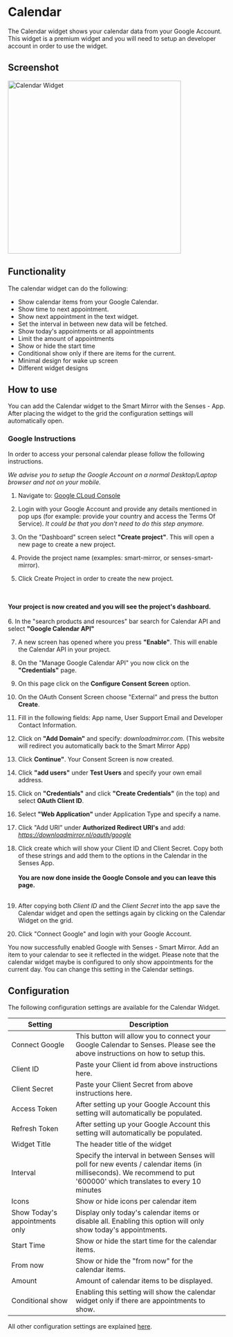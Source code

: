 # Calendar

The Calendar widget shows your calendar data from your Google Account. This widget is a premium widget and you will need to setup an developer account in order to use the widget.

## Screenshot

<div class="image-wrapper">
  <img class="widget-image" src="/images/widgets/calendar.png" alt="Calendar Widget" width="400"/>
</div>  

## Functionality

The calendar widget can do the following: 

- Show calendar items from your Google Calendar.
- Show time to next appointment.
- Show next appointment in the text widget.
- Set the interval in between new data will be fetched. 
- Show today's appointments or all appointments
- Limit the amount of appointments
- Show or hide the start time
- Conditional show only if there are items for the current.
- Minimal design for wake up screen
- Different widget designs

## How to use

You can add the Calendar widget to the Smart Mirror with the Senses - App. After placing the widget to the grid the configuration settings will automatically open.

### Google Instructions

In order to access your personal calendar please follow the following instructions. 

<em>We advise you to setup the Google Account on a normal Desktop/Laptop browser and not on your mobile.</em>

1. Navigate to: [Google CLoud Console](https://console.cloud.google.com/)

2. Login with your Google Account and provide any details mentioned in pop ups (for example: provide your country and access the Terms Of Service). <em>It could be that you don't need to do this step anymore.</em>

3. On the "Dashboard" screen select <strong>"Create project"</strong>. This will open a new page to create a new project.

4. Provide the project name (examples: smart-mirror, or senses-smart-mirror).
5. Click Create Project in order to create the new project.

<br /><br />
<strong>Your project is now created and you will see the project's dashboard.</strong>
<br /><br />
6. In the "search products and resources" bar search for Calendar API and select <strong>"Google Calendar API"</strong>

7. A new screen has opened where you press <strong>"Enable"</strong>. This will enable the Calendar API in your project.

8. On the "Manage Google Calendar API" you now click on the <strong>"Credentials"</strong> page.

9. On this page click on the <strong>Configure Consent Screen</strong> option.

10. On the OAuth Consent Screen choose "External" and press the button <strong>Create</strong>.

11. Fill in the following fields: App name, User Support Email and Developer Contact Information. 

12. Click on <strong>"Add Domain"</strong> and specify: <em>downloadmirror.com</em>. (This website will redirect you automatically back to the Smart Mirror App)

13. Click <strong>Continue"</strong>. Your Consent Screen is now created. 

14. Click <strong>"add users"</strong> under <strong>Test Users</strong> and specify your own email address. 

15. Click on <strong>"Credentials"</strong> and click <strong>"Create Credentials"</strong> (in the top) and select <strong>OAuth Client ID</strong>.

16. Select <strong>"Web Application"</strong> under Application Type and specify a name.

17. Click "Add URI" under <strong>Authorized Redirect URI's</strong> and add: <em>https://downloadmirror.nl/oauth/google</em>

18. Click create which will show your Client ID and Client Secret. Copy both of these strings and add them to the options in the Calendar in the Senses App. 
<br /><br />
<strong>You are now done inside the Google Console and you can leave this page.</strong>
<br /><br />
19. After copying both <em>Client ID</em> and the <em>Client Secret</em> into the app save the Calendar widget and open the settings again by clicking on the Calendar Widget on the grid.

20. Click "Connect Google" and login with your Google Account.  

You now successfully enabled Google with Senses - Smart Mirror. Add an item to your calendar to see it reflected in the widget. Please note that the calendar widget maybe is configured to only show appointments for the current day. You can change this setting in the Calendar settings.

## Configuration

The following configuration settings are available for the Calendar Widget.

| Setting | Description |
| ----------- | ----------- |
| Connect Google | This button will allow you to connect your Google Calendar to Senses. Please see the above instructions on how to setup this. |
| Client ID | Paste your Client id from above instructions here. | 
| Client Secret | Paste your Client Secret from above instructions here. |
| Access Token | After setting up your Google Account this setting will automatically be populated. |
| Refresh Token | After setting up your Google Account this setting will automatically be populated. |
| Widget Title | The header title of the widget |
| Interval | Specify the interval in between Senses will poll for new events / calendar items (in milliseconds). We recommend to put '600000' which translates to every 10 minutes |
| Icons | Show or hide icons per calendar item |
| Show Today's appointments only | Display only today's calendar items or disable all. Enabling this option will only show today's appointments.
| Start Time | Show or hide the start time for the calendar items. | 
| From now | Show or hide the "from now" for the calendar items. | 
| Amount | Amount of calendar items to be displayed. | 
| Conditional show | Enabling this setting will show the calendar widget only if there are appointments to show. |

All other configuration settings are explained [here](/widgets/introduction.html#default-widget-configuration-options).